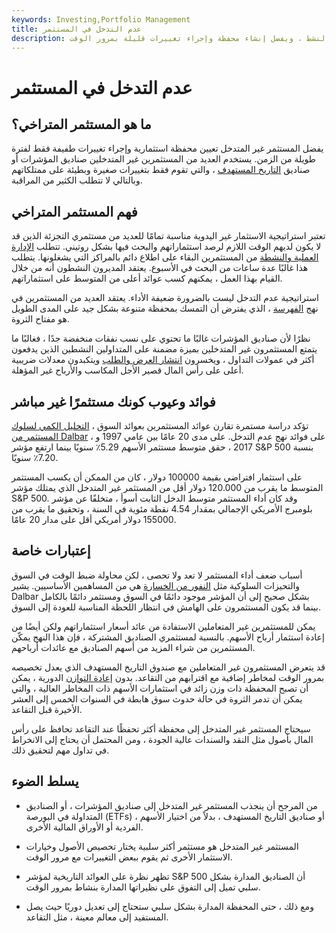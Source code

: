 ```yaml
---
keywords: Investing,Portfolio Management
title: عدم التدخل في المستثمر
description: يتخذ المستثمر غير الفاعل نهجًا أكثر سلبية لبناء الثروة من المستثمر النشط ، ويفضل إنشاء محفظة وإجراء تغييرات قليلة بمرور الوقت.
---
```


# عدم التدخل في المستثمر
## ما هو المستثمر المتراخي؟

يفضل المستثمر غير المتدخل تعيين محفظة استثمارية وإجراء تغييرات طفيفة فقط لفترة طويلة من الزمن. يستخدم العديد من المستثمرين غير المتدخلين صناديق المؤشرات أو صناديق [التاريخ المستهدف](/target-date_fund) ، والتي تقوم فقط بتغييرات صغيرة وبطيئة على ممتلكاتهم وبالتالي لا تتطلب الكثير من المراقبة.

## فهم المستثمر المتراخي

تعتبر استراتيجية الاستثمار غير اليدوية مناسبة تمامًا للعديد من مستثمري التجزئة الذين قد لا يكون لديهم الوقت اللازم لرصد استثماراتهم والبحث فيها بشكل روتيني. تتطلب [الإدارة العملية والنشطة](/activemanagement) من المستثمرين البقاء على اطلاع دائم بالمراكز التي يشغلونها. يتطلب هذا غالبًا عدة ساعات من البحث في الأسبوع. يعتقد المديرون النشطون أنه من خلال القيام بهذا العمل ، يمكنهم كسب عوائد أعلى من المتوسط على استثماراتهم.

استراتيجية عدم التدخل ليست بالضرورة ضعيفة الأداء. يعتقد العديد من المستثمرين في نهج [الفهرسة](/indexing) ، الذي يفترض أن التمسك بمحفظة متنوعة بشكل جيد على المدى الطويل هو مفتاح الثروة.

نظرًا لأن صناديق المؤشرات غالبًا ما تحتوي على نسب نفقات منخفضة جدًا ، فغالبًا ما يتمتع المستثمرون غير المتدخلين بميزة مضمنة على المتداولين النشطين الذين يدفعون أكثر في عمولات التداول ، ويخسرون [انتشار العرض والطلب](/bid-askspread) ويتكبدون معدلات ضريبية أعلى على رأس المال قصير الأجل المكاسب والأرباح غير المؤهلة.

## فوائد وعيوب كونك مستثمرًا غير مباشر

تؤكد دراسة مستمرة تقارن عوائد المستثمرين بعوائد السوق ، [التحليل الكمي لسلوك المستثمر من Dalbar](/index) ، على فوائد نهج عدم التدخل. على مدى 20 عامًا بين عامي 1997 و 2017 ، حقق متوسط مستثمر الأسهم 5.29٪ سنويًا بينما ارتفع مؤشر S&P 500 بنسبة 7.20٪ سنويًا.

على استثمار افتراضي بقيمة 100000 دولار ، كان من الممكن أن يكسب المستثمر المتوسط ما يقرب من 120.000 دولار أقل من المستثمر غير المتدخل الذي يمتلك مؤشر S&P 500. وقد كان أداء المستثمر متوسط الدخل الثابت أسوأ ، متخلفًا عن مؤشر بلومبرج الأمريكي الإجمالي بمقدار 4.54 نقطة مئوية في السنة ، وتحقيق ما يقرب من 155000 دولار أمريكي أقل على مدار 20 عامًا.

## إعتبارات خاصة

أسباب ضعف أداء المستثمر لا تعد ولا تحصى ، لكن محاولة ضبط الوقت في السوق والتحيزات السلوكية مثل [النفور من الخسارة](/loss-psychology) هي من المساهمين الأساسيين. يشير Dalbar بشكل صحيح إلى أن المؤشر موجود دائمًا في السوق ومستثمر دائمًا بالكامل بينما قد يكون المستثمرون على الهامش في انتظار اللحظة المناسبة للعودة إلى السوق.

يمكن للمستثمرين غير المتعاملين الاستفادة من عائد أسعار استثماراتهم ولكن أيضًا من إعادة استثمار أرباح الأسهم. بالنسبة لمستثمري الصناديق المشتركة ، فإن هذا النهج يمكّن المستثمرين من شراء المزيد من أسهم الصناديق مع عائدات أرباحهم.

قد يتعرض المستثمرون غير المتعاملين مع صندوق التاريخ المستهدف الذي يعدل تخصيصه بمرور الوقت لمخاطر إضافية مع اقترابهم من التقاعد. بدون [إعادة التوازن](/rebalancing) الدورية ، يمكن أن تصبح المحفظة ذات وزن زائد في استثمارات الأسهم ذات المخاطر العالية ، والتي يمكن أن تدمر الثروة في حالة حدوث سوق هابطة في السنوات الخمس إلى العشر الأخيرة قبل التقاعد.

سيحتاج المستثمر غير المتدخل إلى محفظة أكثر تحفظًا عند التقاعد تحافظ على رأس المال بأصول مثل النقد والسندات عالية الجودة ، ومن المحتمل أن يحتاج إلى الانخراط في تداول مهم لتحقيق ذلك.

## يسلط الضوء

- من المرجح أن ينجذب المستثمر غير المتدخل إلى صناديق المؤشرات ، أو الصناديق المتداولة في البورصة (ETFs) ، أو صناديق التاريخ المستهدف ، بدلاً من اختيار الأسهم الفردية أو الأوراق المالية الأخرى.

- المستثمر غير المتدخل هو مستثمر أكثر سلبية يختار تخصيص الأصول وخيارات الاستثمار الأخرى ثم يقوم ببعض التغييرات مع مرور الوقت.

- تظهر نظرة على العوائد التاريخية لمؤشر S&P 500 أن الصناديق المدارة بشكل سلبي تميل إلى التفوق على نظيراتها المدارة بنشاط بمرور الوقت.

- ومع ذلك ، حتى المحفظة المدارة بشكل سلبي ستحتاج إلى تعديل دوريًا حيث يصل المستفيد إلى معالم معينة ، مثل التقاعد.

